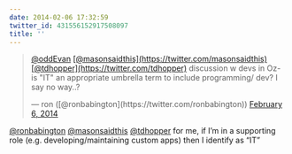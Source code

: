 ```yaml
---
date: 2014-02-06 17:32:59
twitter_id: 431556152917508097
title: ''
---
```


<blockquote class="twitter-tweet"><p lang="en" dir="ltr"><a href="https://twitter.com/oddEvan?ref_src=twsrc%5Etfw">@oddEvan</a> <a href="https://twitter.com/masonsaidthis?ref_src=twsrc%5Etfw">[@masonsaidthis](https://twitter.com/masonsaidthis)</a> <a href="https://twitter.com/tdhopper?ref_src=twsrc%5Etfw">[@tdhopper](https://twitter.com/tdhopper)</a> discussion w devs in Oz- is &quot;IT&quot; an appropriate umbrella term to include programming/ dev? I say no way..?</p>&mdash; ron ([@ronbabington](https://twitter.com/ronbabington)) <a href="https://twitter.com/ronbabington/status/431553327134806016?ref_src=twsrc%5Etfw">February 6, 2014</a></blockquote>
<script async src="https://platform.twitter.com/widgets.js" charset="utf-8"></script>

[@ronbabington](https://twitter.com/ronbabington) [@masonsaidthis](https://twitter.com/masonsaidthis) [@tdhopper](https://twitter.com/tdhopper) for me, if I’m in a supporting role (e.g. developing/maintaining custom apps) then I identify as “IT”
